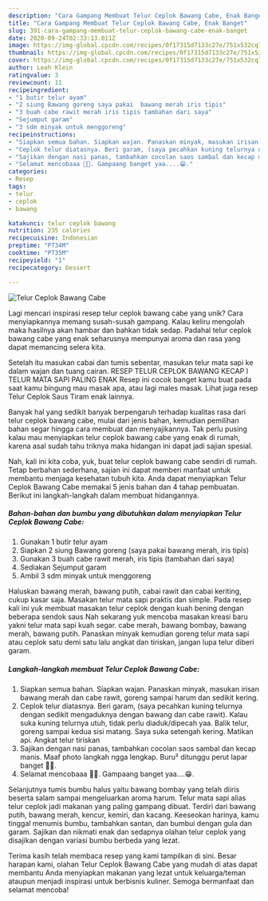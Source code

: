 ```yaml
---
description: "Cara Gampang Membuat Telur Ceplok Bawang Cabe, Enak Banget"
title: "Cara Gampang Membuat Telur Ceplok Bawang Cabe, Enak Banget"
slug: 391-cara-gampang-membuat-telur-ceplok-bawang-cabe-enak-banget
date: 2020-09-24T02:33:13.011Z
image: https://img-global.cpcdn.com/recipes/0f17315d7133c27e/751x532cq70/telur-ceplok-bawang-cabe-foto-resep-utama.jpg
thumbnail: https://img-global.cpcdn.com/recipes/0f17315d7133c27e/751x532cq70/telur-ceplok-bawang-cabe-foto-resep-utama.jpg
cover: https://img-global.cpcdn.com/recipes/0f17315d7133c27e/751x532cq70/telur-ceplok-bawang-cabe-foto-resep-utama.jpg
author: Leah Klein
ratingvalue: 3
reviewcount: 11
recipeingredient:
- "1 butir telur ayam"
- "2 siung Bawang goreng saya pakai  bawang merah iris tipis"
- "3 buah cabe rawit merah iris tipis tambahan dari saya"
- "Sejumput garam"
- "3 sdm minyak untuk menggoreng"
recipeinstructions:
- "Siapkan semua bahan. Siapkan wajan. Panaskan minyak, masukan irisan bawang merah dan cabe rawit, goreng sampai harum dan sedikit kering."
- "Ceplok telur diatasnya. Beri garam, (saya pecahkan kuning telurnya dengan sedikit mengaduknya dengan bawang dan cabe rawit). Kalau suka kuning telurnya utuh, tidak perlu diaduk/dipecah yaa. Balik telur, goreng sampai kedua sisi matang. Saya suka setengah kering. Matikan api. Angkat telur tiriskan"
- "Sajikan dengan nasi panas, tambahkan cocolan saos sambal dan kecap manis. Maaf photo langkah ngga lengkap. Buru² ditunggu perut lapar banget 🤭🙏."
- "Selamat mencobaaa 🤗🥰. Gampaang banget yaa....😁."
categories:
- Resep
tags:
- telur
- ceplok
- bawang

katakunci: telur ceplok bawang 
nutrition: 235 calories
recipecuisine: Indonesian
preptime: "PT34M"
cooktime: "PT35M"
recipeyield: "1"
recipecategory: Dessert

---
```



![Telur Ceplok Bawang Cabe](https://img-global.cpcdn.com/recipes/0f17315d7133c27e/751x532cq70/telur-ceplok-bawang-cabe-foto-resep-utama.jpg)

Lagi mencari inspirasi resep telur ceplok bawang cabe yang unik? Cara menyiapkannya memang susah-susah gampang. Kalau keliru mengolah maka hasilnya akan hambar dan bahkan tidak sedap. Padahal telur ceplok bawang cabe yang enak seharusnya mempunyai aroma dan rasa yang dapat memancing selera kita.

Setelah itu masukan cabai dan tumis sebentar, masukan telur mata sapi ke dalam wajan dan tuang cairan. RESEP TELUR CEPLOK BAWANG KECAP I TELUR MATA SAPI PALING ENAK Resep ini cocok banget kamu buat pada saat kamu bingung mau masak apa, atau lagi males masak. Lihat juga resep Telur Ceplok Saus Tiram enak lainnya.

Banyak hal yang sedikit banyak berpengaruh terhadap kualitas rasa dari telur ceplok bawang cabe, mulai dari jenis bahan, kemudian pemilihan bahan segar hingga cara membuat dan menyajikannya. Tak perlu pusing kalau mau menyiapkan telur ceplok bawang cabe yang enak di rumah, karena asal sudah tahu triknya maka hidangan ini dapat jadi sajian spesial.


Nah, kali ini kita coba, yuk, buat telur ceplok bawang cabe sendiri di rumah. Tetap berbahan sederhana, sajian ini dapat memberi manfaat untuk membantu menjaga kesehatan tubuh kita. Anda dapat menyiapkan Telur Ceplok Bawang Cabe memakai 5 jenis bahan dan 4 tahap pembuatan. Berikut ini langkah-langkah dalam membuat hidangannya.

<!--inarticleads1-->

##### Bahan-bahan dan bumbu yang dibutuhkan dalam menyiapkan Telur Ceplok Bawang Cabe:

1. Gunakan 1 butir telur ayam
1. Siapkan 2 siung Bawang goreng (saya pakai  bawang merah, iris tipis)
1. Gunakan 3 buah cabe rawit merah, iris tipis (tambahan dari saya)
1. Sediakan Sejumput garam
1. Ambil 3 sdm minyak untuk menggoreng


Haluskan bawang merah, bawang putih, cabai rawit dan cabai keriting, cukup kasar saja. Masakan telur mata sapi praktis dan simple. Pada resep kali ini yuk membuat masakan telur ceplok dengan kuah bening dengan beberapa sendok saus Nah sekarang yuk mencoba masakan kreasi baru yakni telur mata sapi kuah segar. cabe merah, bawang bombay, bawang merah, bawang putih. Panaskan minyak kemudian goreng telur mata sapi atau ceplok satu demi satu lalu angkat dan tiriskan, jangan lupa telur diberi garam. 

<!--inarticleads2-->

##### Langkah-langkah membuat Telur Ceplok Bawang Cabe:

1. Siapkan semua bahan. Siapkan wajan. Panaskan minyak, masukan irisan bawang merah dan cabe rawit, goreng sampai harum dan sedikit kering.
1. Ceplok telur diatasnya. Beri garam, (saya pecahkan kuning telurnya dengan sedikit mengaduknya dengan bawang dan cabe rawit). Kalau suka kuning telurnya utuh, tidak perlu diaduk/dipecah yaa. Balik telur, goreng sampai kedua sisi matang. Saya suka setengah kering. Matikan api. Angkat telur tiriskan
1. Sajikan dengan nasi panas, tambahkan cocolan saos sambal dan kecap manis. Maaf photo langkah ngga lengkap. Buru² ditunggu perut lapar banget 🤭🙏.
1. Selamat mencobaaa 🤗🥰. Gampaang banget yaa....😁.


Selanjutnya tumis bumbu halus yaitu bawang bombay yang telah diiris beserta salam sampai mengeluarkan aroma harum. Telur mata sapi alias telur ceplok jadi makanan yang paling gampang dibuat. Terdiri dari bawang putih, bawang merah, kencur, kemiri, dan kacang. Keeseokan harinya, kamu tinggal menumis bumbu, tambahkan santan, dan bumbui dengan gula dan garam. Sajikan dan nikmati enak dan sedapnya olahan telur ceplok yang disajikan dengan variasi bumbu berbeda yang lezat. 

Terima kasih telah membaca resep yang kami tampilkan di sini. Besar harapan kami, olahan Telur Ceplok Bawang Cabe yang mudah di atas dapat membantu Anda menyiapkan makanan yang lezat untuk keluarga/teman ataupun menjadi inspirasi untuk berbisnis kuliner. Semoga bermanfaat dan selamat mencoba!
